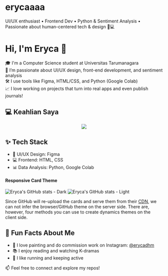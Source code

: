 # erycaaaa
UI/UX enthusiast • Frontend Dev • Python &amp; Sentiment Analysis • Passionate about human-centered tech &amp; design 🎨💻

# Hi, I'm Eryca 👋

🎓 I'm a Computer Science student at Universitas Tarumanagara  
🎨 I’m passionate about UI/UX design, front-end development, and sentiment analysis  
🛠️ I use tools like Figma, HTML/CSS, and Python (Google Colab)  
📈 I love working on projects that turn into real apps and even publish journals!

## 💻 Keahlian Saya

<p align="center">
  <a href="https://skillicons.dev">
    <img src="https://skillicons.dev/icons?i=figma,canva,html,css,js,python,dart,flutter,ae,ai" />
  </a>
</p>

## ✨ Tech Stack

- 🎨 UI/UX Design: Figma
- 💻 Frontend: HTML, CSS
- 📊 Data Analysis: Python, Google Colab

#### Responsive Card Theme

![Eryca's GitHub stats - Dark](https://github-readme-stats.vercel.app/api?username=erycaaaaa&show_icons=true&theme=dark#gh-dark-mode-only)
![Eryca's GitHub stats - Light](https://github-readme-stats.vercel.app/api?username=erycaaaaa&show_icons=true&theme=default#gh-light-mode-only)

Since GitHub will re-upload the cards and serve them from their [CDN](https://docs.github.com/en/authentication/keeping-your-account-and-data-secure/about-anonymized-urls), we can not infer the browser/GitHub theme on the server side. There are, however, four methods you can use to create dynamics themes on the client side.


## 💬 Fun Facts About Me

- 🎨 I love painting and do commission work on Instagram: [@erycadhm](https://instagram.com/erycadhm)
- 📚 I enjoy reading and watching K-dramas
- 🏃 I like running and keeping active

📫 Feel free to connect and explore my repos!
